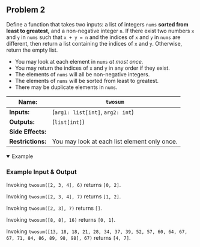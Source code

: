## Problem 2

Define a function that takes two inputs: a list of integers `nums` **sorted from least to greatest,** and a non-negative integer `n`.
If there exist two numbers `x` and `y` in `nums` such that `x + y = n` and the indices of `x` and `y` in `nums` are different, then return a list containing the indices of `x` and `y`.
Otherwise, return the empty list.

- You may look at each element in `nums` *at most once.*
- You may return the indices of `x` and `y` in any order if they exist.
- The elements of `nums` will all be non-negative integers.
- The elements of `nums` will be sorted from least to greatest.
- There may be duplicate elements in `nums`.

| **Name:**         | `twosum`                                     |
| ----------------- | -------------------------------------------- |
| **Inputs:**       | (`arg1: list[int]`, `arg2: int`)             |
| **Outputs:**      | (`list[int]`)                                |
| **Side Effects:** |                                              |
| **Restrictions:** | You may look at each list element only once. |

<details open><summary>Example</summary>

### Example Input & Output

Invoking `twosum([2, 3, 4], 6)` returns `[0, 2]`.

Invoking `twosum([2, 3, 4], 7)` returns `[1, 2]`.

Invoking `twosum([2, 3], 7)` returns `[]`.

Invoking `twosum([8, 8], 16)` returns `[0, 1]`.

Invoking `twosum([13, 18, 18, 21, 28, 34, 37, 39, 52, 57, 60, 64, 67, 67, 71, 84, 86, 89, 98, 98], 67)` returns `[4, 7]`.

</details>
